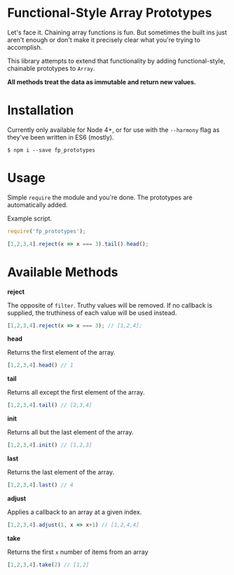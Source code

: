 # Functional-Style Array Prototypes

Let's face it. Chaining array functions is fun. But sometimes the built ins just aren't enough or don't make it precisely clear what you're trying to accomplish.

This library attempts to extend that functionality by adding functional-style, chainable prototypes to `Array`.

**All methods treat the data as immutable and return new values.**

# Installation

Currently only available for Node 4+, or for use with the `--harmony` flag as they've been written in ES6 (mostly).

`$ npm i --save fp_prototypes`

# Usage

Simple `require` the module and you're done. The prototypes are automatically added.

Example script.

```js
require('fp_prototypes');

[1,2,3,4].reject(x => x === 3).tail().head();
```

# Available Methods

**reject**

The opposite of `filter`. Truthy values will be removed. If no callback is supplied, the truthiness of each value will be used instead.

```js
[1,2,3,4].reject(x => x === 3); // [1,2,4];
```

**head**

Returns the first element of the array.

```js
[1,2,3,4].head() // 1
```

**tail**

Returns all except the first element of the array.

```js
[1,2,3,4].tail() // [2,3,4]
```

**init**

Returns all but the last element of the array.

```js
[1,2,3,4].init() // [1,2,3]
```

**last**

Returns the last element of the array.

```js
[1,2,3,4].last() // 4
```

**adjust**

Applies a callback to an array at a given index.

```js
[1,2,3,4].adjust(1, x => x+1) // [1,2,4,4]
```

**take**

Returns the first `x` number of items from an array

```js
[1,2,3,4].take(2) // [1,2]
```
